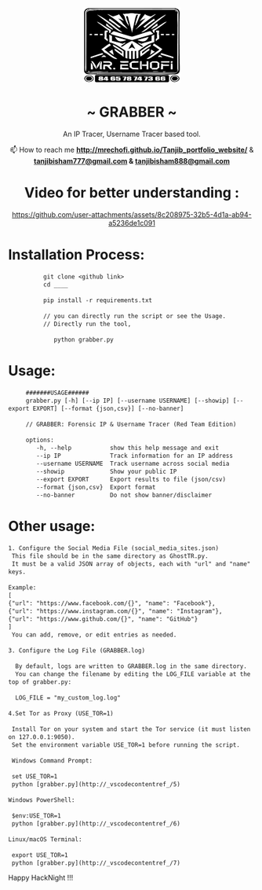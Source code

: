 <div align="center">
 <img src="https://github.com/MrEchoFi/MrEchoFi/raw/4274f537dec313ac7dde4403fe0fae24259beade/Mr.EchoFi-New-Logo-with-ASCII.jpg" alt="logo" width="200" height="auto" />
  <h1>~ GRABBER ~</h1>
   
  <p>
  An IP Tracer, Username Tracer based tool.
  </p>


  📫 How to reach me **http://mrechofi.github.io/Tanjib_portfolio_website/** &
 **tanjibisham777@gmail.com & tanjibisham888@gmail.com**

# Video for better understanding :
  


https://github.com/user-attachments/assets/8c208975-32b5-4d1a-ab94-a5236de1c091


   
</div>

# Installation Process:
              git clone <github link>
              cd ____

              pip install -r requirements.txt

              // you can directly run the script or see the Usage.
              // Directly run the tool,

                 python grabber.py


# Usage:

         #######USAGE######
         grabber.py [-h] [--ip IP] [--username USERNAME] [--showip] [--export EXPORT] [--format {json,csv}] [--no-banner]

         // GRABBER: Forensic IP & Username Tracer (Red Team Edition)

         options:
            -h, --help           show this help message and exit
            --ip IP              Track information for an IP address
            --username USERNAME  Track username across social media
            --showip             Show your public IP
            --export EXPORT      Export results to file (json/csv)
            --format {json,csv}  Export format
            --no-banner          Do not show banner/disclaimer
            
  # Other usage: 

    1. Configure the Social Media File (social_media_sites.json)
     This file should be in the same directory as GhostTR.py.
     It must be a valid JSON array of objects, each with "url" and "name" keys.

    Example:
    [
    {"url": "https://www.facebook.com/{}", "name": "Facebook"},
    {"url": "https://www.instagram.com/{}", "name": "Instagram"},
    {"url": "https://www.github.com/{}", "name": "GitHub"}
    ]
     You can add, remove, or edit entries as needed.

    3. Configure the Log File (GRABBER.log)
   
      By default, logs are written to GRABBER.log in the same directory.
      You can change the filename by editing the LOG_FILE variable at the top of grabber.py:

      LOG_FILE = "my_custom_log.log"

    4.Set Tor as Proxy (USE_TOR=1)

     Install Tor on your system and start the Tor service (it must listen on 127.0.0.1:9050).
     Set the environment variable USE_TOR=1 before running the script.

     Windows Command Prompt:

     set USE_TOR=1
     python [grabber.py](http://_vscodecontentref_/5)

    Windows PowerShell:

     $env:USE_TOR=1
     python [grabber.py](http://_vscodecontentref_/6)

    Linux/macOS Terminal:

     export USE_TOR=1
     python [grabber.py](http://_vscodecontentref_/7)


Happy HackNight !!!
